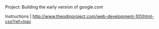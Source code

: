 Project: Building the early version of google.com

Instructions | http://www.theodinproject.com/web-development-101/html-css?ref=lnav
